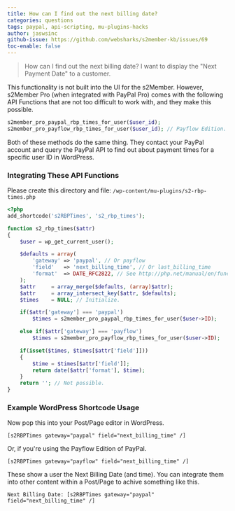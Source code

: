 ```yaml
---
title: How can I find out the next billing date?
categories: questions
tags: paypal, api-scripting, mu-plugins-hacks
author: jaswsinc
github-issue: https://github.com/websharks/s2member-kb/issues/69
toc-enable: false
---
```


> How can I find out the next billing date?
> I want to display the "Next Payment Date" to a customer.

This functionality is not built into the UI for the s2Member. However, s2Member Pro (when integrated with PayPal Pro) comes with the following API Functions that are not too difficult to work with, and they make this possible.

```php
s2member_pro_paypal_rbp_times_for_user($user_id);
s2member_pro_payflow_rbp_times_for_user($user_id); // Payflow Edition.
```

Both of these methods do the same thing. They contact your PayPal account and query the PayPal API to find out about payment times for a specific user ID in WordPress.

### Integrating These API Functions

Please create this directory and file:
`/wp-content/mu-plugins/s2-rbp-times.php`

```php
<?php
add_shortcode('s2RBPTimes', 's2_rbp_times');

function s2_rbp_times($attr)
{
	$user = wp_get_current_user();

	$defaults = array(
		'gateway' => 'paypal', // Or payflow
		'field'   => 'next_billing_time', // Or last_billing_time
		'format'  => DATE_RFC2822, // See http://php.net/manual/en/function.date.php
	);
	$attr     = array_merge($defaults, (array)$attr);
	$attr     = array_intersect_key($attr, $defaults);
	$times    = NULL; // Initialize.

	if($attr['gateway'] === 'paypal')
		$times = s2member_pro_paypal_rbp_times_for_user($user->ID);

	else if($attr['gateway'] === 'payflow')
		$times = s2member_pro_payflow_rbp_times_for_user($user->ID);

	if(isset($times, $times[$attr['field']]))
	{
		$time = $times[$attr['field']];
		return date($attr['format'], $time);
	}
	return ''; // Not possible.
}
```

### Example WordPress Shortcode Usage

Now pop this into your Post/Page editor in WordPress.

```
[s2RBPTimes gateway="paypal" field="next_billing_time" /]
```

Or, if you're using the Payflow Edition of PayPal.

```
[s2RBPTimes gateway="payflow" field="next_billing_time" /]
```

These show a user the Next Billing Date (and time). You can integrate them into other content within a Post/Page to achive something like this.

```
Next Billing Date: [s2RBPTimes gateway="paypal" field="next_billing_time" /]
```
